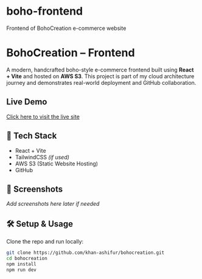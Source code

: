 # boho-frontend
Frontend of BohoCreation e-commerce website
# BohoCreation – Frontend 

A modern, handcrafted boho-style e-commerce frontend built using **React + Vite** and hosted on **AWS S3**. This project is part of my cloud architecture journey and demonstrates real-world deployment and GitHub collaboration.

##  Live Demo
[Click here to visit the live site](http://bohocreation-frontend.s3-website-us-east-1.amazonaws.com/)

## 🧰 Tech Stack
- React + Vite
- TailwindCSS *(if used)*
- AWS S3 (Static Website Hosting)
- GitHub

## 📸 Screenshots
_Add screenshots here later if needed_

## 🛠️ Setup & Usage

Clone the repo and run locally:

```bash
git clone https://github.com/khan-ashifur/bohocreation.git
cd bohocreation
npm install
npm run dev
